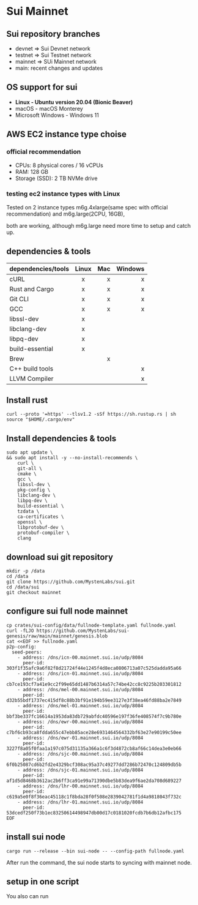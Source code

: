 # Sui Mainnet

## Sui repository branches

- devnet => Sui Devnet network
- testnet => Sui Testnet network
- mainnet => SUi Mainnet network
- main: recent changes and updates

## OS support for sui

- **Linux - Ubuntu version 20.04 (Bionic Beaver)**
- macOS - macOS Monterey
- Microsoft Windows - Windows 11

## AWS EC2 instance type choise

### official recommendation 

- CPUs: 8 physical cores / 16 vCPUs
- RAM: 128 GB
- Storage (SSD): 2 TB NVMe drive

### testing ec2 instance types with Linux

Tested on 2 instance types m6g.4xlarge(same spec with official recommendation) and m6g.large(2CPU, 16GB), 

both are working, although m6g.large need more time to setup and catch up.


## dependencies & tools

| dependencies/tools | Linux | Mac | Windows |
|--------------------|:-----:|----:|--------:|
| cURL               | x     | x   | x       |
| Rust and Cargo     | x     | x   | x       |
| Git CLI            | x     | x   | x       |
| GCC                | x     | x   | x       |
| libssl-dev         | x     |     |         |
| libclang-dev       | x     |     |         |
| libpq-dev          | x     |     |         |
| build-essential    | x     |     |         |
| Brew               |       | x   |         |
| C++ build tools    |       |     | x       |
| LLVM Compiler      |       |     | x       |

## Install rust

```
curl --proto '=https' --tlsv1.2 -sSf https://sh.rustup.rs | sh
source "$HOME/.cargo/env"
```

## Install dependencies & tools

```
sudo apt update \
&& sudo apt install -y --no-install-recommends \
    curl \
    git-all \
    cmake \
    gcc \
    libssl-dev \
    pkg-config \
    libclang-dev \
    libpq-dev \
    build-essential \
    tzdata \
    ca-certificates \
    openssl \
    libprotobuf-dev \
    protobuf-compiler \
    clang 
```

## download sui git repository
```
mkdir -p /data
cd /data
git clone https://github.com/MystenLabs/sui.git
cd /data/sui
git checkout mainnet
```

## configure sui full node mainnet

```
cp crates/sui-config/data/fullnode-template.yaml fullnode.yaml
curl -fLJO https://github.com/MystenLabs/sui-genesis/raw/main/mainnet/genesis.blob
cat <<EOF >> fullnode.yaml
p2p-config:
  seed-peers:
    - address: /dns/icn-00.mainnet.sui.io/udp/8084
      peer-id: 303f1f35afc9a6f82f8d21724f44e1245f4d8eca0806713a07c525dadda95a66
    - address: /dns/icn-01.mainnet.sui.io/udp/8084
      peer-id: cb7ce193cf7a41e9cc2f99e65dd1487b6314a57c74be42cc8c9225b203301812
    - address: /dns/mel-00.mainnet.sui.io/udp/8084
      peer-id: d32b55bdf1737ec415df8c88b3bf91e194b59ee3127e3f38ea46fd88ba2e7849
    - address: /dns/mel-01.mainnet.sui.io/udp/8084
      peer-id: bbf3be337fc16614a1953da83db729abfdc40596e197f36fe408574f7c9b780e
    - address: /dns/ewr-00.mainnet.sui.io/udp/8084
      peer-id: c7bf6cb93ca8fdda655c47ebb85ace28e6931464564332bf63e27e90199c50ee
    - address: /dns/ewr-01.mainnet.sui.io/udp/8084
      peer-id: 3227f8a05f0faa1a197c075d31135a366a1c6f3d4872cb8af66c14dea3e0eb66
    - address: /dns/sjc-00.mainnet.sui.io/udp/8084
      peer-id: 6f0b25087cd6b2fd2e4329bcf308ac95a37c49277dd7286b72470c124809db5b
    - address: /dns/sjc-01.mainnet.sui.io/udp/8084
      peer-id: af1d5d8468b3612ac2b6ff3ca91e99a71390dbe5b83dea9f6ae2da708d689227
    - address: /dns/lhr-00.mainnet.sui.io/udp/8084
      peer-id: c619a5e0f8f36eac45118c1f8bda28f0f508e2839042781f1d4a9818043f732c
    - address: /dns/lhr-01.mainnet.sui.io/udp/8084
      peer-id: 53dcedf250f73b1ec83250614498947db00d17c0181020fcdb7b6db12afbc175
EOF

```

## install sui node
``` 
cargo run --release --bin sui-node -- --config-path fullnode.yaml
```

After run the command, the sui node starts to syncing with mainnet node.


## setup in one script

You also can run 